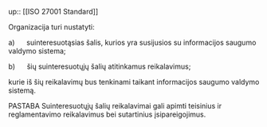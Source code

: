 up:: [[ISO 27001 Standard]]

Organizacija turi nustatyti:

a)      suinteresuotąsias šalis, kurios yra susijusios su informacijos saugumo valdymo sistema; 

b)      šių suinteresuotųjų šalių atitinkamus reikalavimus; 

kurie iš šių reikalavimų bus tenkinami taikant informacijos saugumo valdymo sistemą. 

PASTABA Suinteresuotųjų šalių reikalavimai gali apimti teisinius ir reglamentavimo reikalavimus bei sutartinius įsipareigojimus.